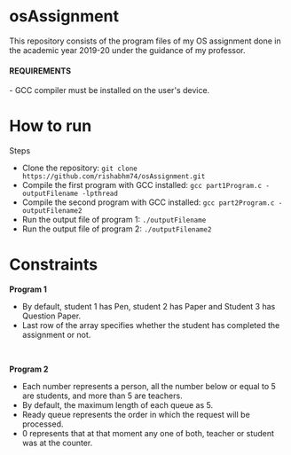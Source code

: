# osAssignment

This repository consists of the program files of my OS assignment done in the academic year 2019-20 under the guidance of my professor.

<h4>REQUIREMENTS</h4>
- GCC compiler must be installed on the user's device.

# How to run
Steps
<br>
- Clone the repository:
```git clone https://github.com/rishabhm74/osAssignment.git```
- Compile the first program with GCC installed:
```gcc part1Program.c -outputFilename -lpthread```
- Compile the second program with GCC installed:
```gcc part2Program.c -outputFilename2```
- Run the output file of program 1:
```./outputFilename```
- Run the output file of program 2:
```./outputFilename2```


# Constraints
<b>Program 1</b>
<br>
- By default, student 1 has Pen, student 2 has Paper and Student 3 has Question Paper.
- Last row of the array specifies whether the student has completed the assignment or not.
<br>

<b>Program 2</b>
<br>
- Each number represents a person, all the number below or equal to 5 are students, and more than 5 are teachers.
- By default, the maximum length of each queue as 5.
- Ready queue represents the order in which the request will be processed.
- 0 represents that at that moment any one of both, teacher or student was at the counter.
<br>
